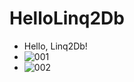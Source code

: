 # HelloLinq2Db
* Hello, Linq2Db!
* ![001](https://user-images.githubusercontent.com/23723575/118074907-8b3d5c80-b3e1-11eb-93f5-14f454c3f9d2.png)
* ![002](https://user-images.githubusercontent.com/23723575/118074909-8d9fb680-b3e1-11eb-99f9-562f821f7ac6.png)
